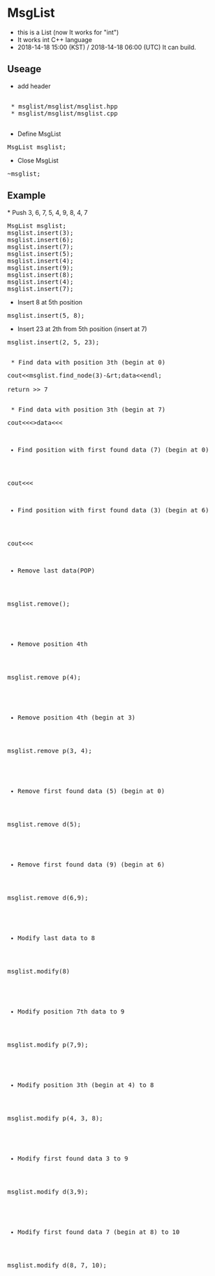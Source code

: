 <h1> MsgList </h1>

 * this is a List (now It works for "int")
 * It works int C++ language
 * 2018-14-18 15:00 (KST) / 2018-14-18 06:00 (UTC) It can build.

<h2> Useage </h2>

 * add header
<pre>

 * msglist/msglist/msglist.hpp
 * msglist/msglist/msglist.cpp

</pre>

 * Define MsgList
<pre>
MsgList msglist;
</pre>

 * Close MsgList
<pre>
~msglist;
</pre>

 <h2>Example</h2>
 * Push 3, 6, 7, 5, 4, 9, 8, 4, 7
<pre>
MsgList msglist;
msglist.insert(3);
msglist.insert(6);
msglist.insert(7);
msglist.insert(5);
msglist.insert(4);
msglist.insert(9);
msglist.insert(8);
msglist.insert(4);
msglist.insert(7);
</pre>

 * Insert 8 at 5th position
<pre>
msglist.insert(5, 8);
</pre>

 * Insert 23 at 2th from 5th position (insert at 7)
<pre>
msglist.insert(2, 5, 23);
<pre>

 * Find data with position 3th (begin at 0)
<pre>
cout&lt;&lt;msglist.find_node(3)-&rt;data&lt;&lt;endl;

return >> 7
<pre>

 * Find data with position 3th (begin at 7)
<pre>
cout<<<<msglist.find_node(7,3)->>data<<<<endl;
</pre>

 * Find position with first found data (7) (begin at 0)
<pre>
cout<<<<msglist.find_position(7)<<<<endl;
</pre>

 * Find position with first found data (3) (begin at 6)
<pre>
cout<<<<msglist.find_position(6, 3)<<<<endl;
</pre>

 * Remove last data(POP)
<pre>
msglist.remove();
</pre>

 * Remove position 4th
<pre>
msglist.remove_p(4);
</pre>

 * Remove position 4th (begin at 3)
<pre>
msglist.remove_p(3, 4);
</pre>

 * Remove first found data (5) (begin at 0)
<pre>
msglist.remove_d(5);
</pre>

 * Remove first found data (9) (begin at 6)
<pre>
msglist.remove_d(6,9);
</pre>

 * Modify last data to 8
<pre>
msglist.modify(8)
</pre>

 * Modify position 7th data to 9
<pre>
msglist.modify_p(7,9);
</pre>

 * Modify position 3th (begin at 4) to 8
<pre>
msglist.modify_p(4, 3, 8);
</pre>

 * Modify first found data 3 to 9
<pre>
msglist.modify_d(3,9);
</pre>

 * Modify first found data 7 (begin at 8) to 10
<pre>
msglist.modify_d(8, 7, 10);
</pre>
